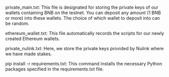 private_main.txt: This file is designated for storing the private keys of our wallets containing BNB on the testnet. You can deposit any amount (1 BNB or more) into these wallets. The choice of which wallet to deposit into can be random.

ethereum_wallet.txt: This file automatically records the scripts for our newly created Ethereum wallets.

private_nulink.txt: Here, we store the private keys provided by Nulink where we have made stakes.

pip install -r requirements.txt: This command installs the necessary Python packages specified in the requirements.txt file.
